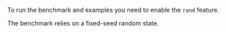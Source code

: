 To run the benchmark and examples you need to enable the `rand` feature.

The benchmark relies on a fixed-seed random state.
